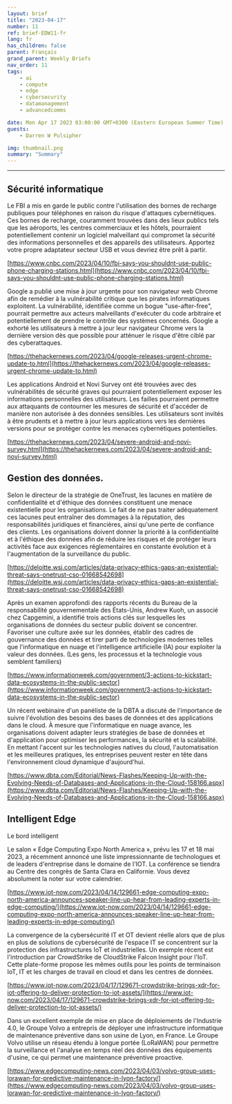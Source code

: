 ```yaml
---
layout: brief
title: "2023-04-17"
number: 11
ref: brief-EDW11-fr
lang: fr
has_children: false
parent: Français
grand_parent: Weekly Briefs
nav_order: 11
tags:
    - ai
    - compute
    - edge
    - cybersecurity
    - datamanagement
    - advancedcomms

date: Mon Apr 17 2023 03:00:00 GMT+0300 (Eastern European Summer Time)
guests:
    - Darren W Pulsipher

img: thumbnail.png
summary: "Summary"
---
```




---

## Sécurité informatique

Le FBI a mis en garde le public contre l'utilisation des bornes de recharge publiques pour téléphones en raison du risque d'attaques cybernétiques. Ces bornes de recharge, couramment trouvées dans des lieux publics tels que les aéroports, les centres commerciaux et les hôtels, pourraient potentiellement contenir un logiciel malveillant qui compromet la sécurité des informations personnelles et des appareils des utilisateurs. Apportez votre propre adaptateur secteur USB et vous devriez être prêt à partir.

[https://www.cnbc.com/2023/04/10/fbi-says-you-shouldnt-use-public-phone-charging-stations.html](https://www.cnbc.com/2023/04/10/fbi-says-you-shouldnt-use-public-phone-charging-stations.html)

Google a publié une mise à jour urgente pour son navigateur web Chrome afin de remédier à la vulnérabilité critique que les pirates informatiques exploitent. La vulnérabilité, identifiée comme un bogue "use-after-free", pourrait permettre aux acteurs malveillants d'exécuter du code arbitraire et potentiellement de prendre le contrôle des systèmes concernés. Google a exhorté les utilisateurs à mettre à jour leur navigateur Chrome vers la dernière version dès que possible pour atténuer le risque d'être ciblé par des cyberattaques.

[https://thehackernews.com/2023/04/google-releases-urgent-chrome-update-to.html](https://thehackernews.com/2023/04/google-releases-urgent-chrome-update-to.html)

Les applications Android et Novi Survey ont été trouvées avec des vulnérabilités de sécurité graves qui pourraient potentiellement exposer les informations personnelles des utilisateurs. Les failles pourraient permettre aux attaquants de contourner les mesures de sécurité et d'accéder de manière non autorisée à des données sensibles. Les utilisateurs sont invités à être prudents et à mettre à jour leurs applications vers les dernières versions pour se protéger contre les menaces cybernétiques potentielles.

[https://thehackernews.com/2023/04/severe-android-and-novi-survey.html](https://thehackernews.com/2023/04/severe-android-and-novi-survey.html)

## Gestion des données.

Selon le directeur de la stratégie de OneTrust, les lacunes en matière de confidentialité et d'éthique des données constituent une menace existentielle pour les organisations. Le fait de ne pas traiter adéquatement ces lacunes peut entraîner des dommages à la réputation, des responsabilités juridiques et financières, ainsi qu'une perte de confiance des clients. Les organisations doivent donner la priorité à la confidentialité et à l'éthique des données afin de réduire les risques et de protéger leurs activités face aux exigences réglementaires en constante évolution et à l'augmentation de la surveillance du public.

[https://deloitte.wsj.com/articles/data-privacy-ethics-gaps-an-existential-threat-says-onetrust-cso-01668542698](https://deloitte.wsj.com/articles/data-privacy-ethics-gaps-an-existential-threat-says-onetrust-cso-01668542698)

Après un examen approfondi des rapports récents du Bureau de la responsabilité gouvernementale des États-Unis, Andrew Kuoh, un associé chez Capgemini, a identifié trois actions clés sur lesquelles les organisations de données du secteur public doivent se concentrer. Favoriser une culture axée sur les données, établir des cadres de gouvernance des données et tirer parti de technologies modernes telles que l'informatique en nuage et l'intelligence artificielle (IA) pour exploiter la valeur des données. (Les gens, les processus et la technologie vous semblent familiers)

[https://www.informationweek.com/government/3-actions-to-kickstart-data-ecosystems-in-the-public-sector](https://www.informationweek.com/government/3-actions-to-kickstart-data-ecosystems-in-the-public-sector)

Un récent webinaire d'un panéliste de la DBTA a discuté de l'importance de suivre l'évolution des besoins des bases de données et des applications dans le cloud. À mesure que l'informatique en nuage avance, les organisations doivent adapter leurs stratégies de base de données et d'application pour optimiser les performances, la sécurité et la scalabilité. En mettant l'accent sur les technologies natives du cloud, l'automatisation et les meilleures pratiques, les entreprises peuvent rester en tête dans l'environnement cloud dynamique d'aujourd'hui.

[https://www.dbta.com/Editorial/News-Flashes/Keeping-Up-with-the-Evolving-Needs-of-Databases-and-Applications-in-the-Cloud-158166.aspx](https://www.dbta.com/Editorial/News-Flashes/Keeping-Up-with-the-Evolving-Needs-of-Databases-and-Applications-in-the-Cloud-158166.aspx)

## Intelligent Edge 

Le bord intelligent

Le salon « Edge Computing Expo North America », prévu les 17 et 18 mai 2023, a récemment annoncé une liste impressionnante de technologues et de leaders d'entreprise dans le domaine de l'IOT. La conférence se tiendra au Centre des congrès de Santa Clara en Californie. Vous devez absolument la noter sur votre calendrier.

[https://www.iot-now.com/2023/04/14/129661-edge-computing-expo-north-america-announces-speaker-line-up-hear-from-leading-experts-in-edge-computing/](https://www.iot-now.com/2023/04/14/129661-edge-computing-expo-north-america-announces-speaker-line-up-hear-from-leading-experts-in-edge-computing/)

La convergence de la cybersécurité IT et OT devient réelle alors que de plus en plus de solutions de cybersécurité de l'espace IT se concentrent sur la protection des infrastructures IoT et industrielles. Un exemple récent est l'introduction par CrowdStrike de CloudStrike Falcon Insight pour l'IoT. Cette plate-forme propose les mêmes outils pour les points de terminaison IoT, IT et les charges de travail en cloud et dans les centres de données.

[https://www.iot-now.com/2023/04/17/129671-crowdstrike-brings-xdr-for-iot-offering-to-deliver-protection-to-iot-assets/](https://www.iot-now.com/2023/04/17/129671-crowdstrike-brings-xdr-for-iot-offering-to-deliver-protection-to-iot-assets/)

Dans un excellent exemple de mise en place de déploiements de l'Industrie 4.0, le Groupe Volvo a entrepris de déployer une infrastructure informatique de maintenance préventive dans son usine de Lyon, en France. Le Groupe Volvo utilise un réseau étendu à longue portée (LoRaWAN) pour permettre la surveillance et l'analyse en temps réel des données des équipements d'usine, ce qui permet une maintenance préventive proactive.

[https://www.edgecomputing-news.com/2023/04/03/volvo-group-uses-lorawan-for-predictive-maintenance-in-lyon-factory/](https://www.edgecomputing-news.com/2023/04/03/volvo-group-uses-lorawan-for-predictive-maintenance-in-lyon-factory/)


